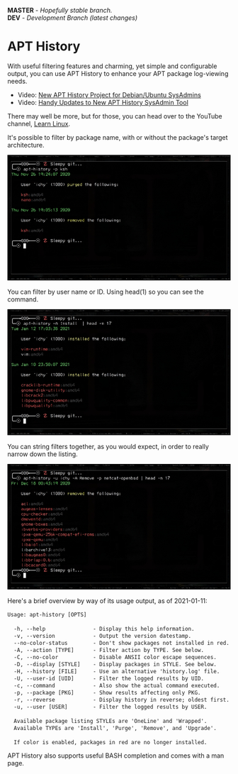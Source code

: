**MASTER** - _Hopefully stable branch._\
**DEV** - _Development Branch (latest changes)_

# APT History

With useful filtering features and charming, yet simple and configurable output, you can use APT History to enhance your APT package log-viewing needs.

* Video: [New APT History Project for Debian/Ubuntu SysAdmins](https://www.youtube.com/watch?v=NRKhxaL0kGQ)
* Video: [Handy Updates to New APT History SysAdmin Tool](https://www.youtube.com/watch?v=bV-Ts8OE2tE)

There may well be more, but for those, you can head over to the YouTube channel, [Learn Linux](https://www.youtube.com/c/learnlinux).

It's possible to filter by package name, with or without the package's target architecture.

![Screenshot_1](screenshots/Screenshot_2021-01-13_15:19:27.jpg)

You can filter by user name or ID. Using head(1) so you can see the command.

![Screenshot_2](screenshots/Screenshot_2021-01-13_15:20:23.jpg)

You can string filters together, as you would expect, in order to really narrow down the listing.

![Screenshot_3](screenshots/Screenshot_2021-01-13_15:21:14.jpg)

Here's a brief overview by way of its usage output, as of 2021-01-11:

```
Usage: apt-history [OPTS]

  -h, --help               - Display this help information.
  -v, --version            - Output the version datestamp.
  --no-color-status        - Don't show packages not installed in red.
  -A, --action [TYPE]      - Filter action by TYPE. See below.
  -C, --no-color           - Disable ANSII color escape sequences.
  -D, --display [STYLE]    - Display packages in STYLE. See below.
  -H, --history [FILE]     - Use an alternative 'history.log' file.
  -U, --user-id [UID]      - Filter the logged results by UID.
  -c, --command            - Also show the actual command executed.
  -p, --package [PKG]      - Show results affecting only PKG.
  -r, --reverse            - Display history in reverse; oldest first.
  -u, --user [USER]        - Filter the logged results by USER.

  Available package listing STYLEs are 'OneLine' and 'Wrapped'.
  Available TYPEs are 'Install', 'Purge', 'Remove', and 'Upgrade'.

  If color is enabled, packages in red are no longer installed.
```

APT History also supports useful BASH completion and comes with a man page.
